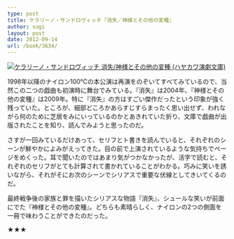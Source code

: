 ```yaml
---
type: post
title: ケラリーノ・サンドロヴィッチ『消失／神様とその他の変種』
author: sugi
layout: post
date: 2012-09-14
url: /book/3634/
---
```

<a href="http://www.amazon.co.jp/exec/obidos/ASIN/415140032X/chezsugi-22/ref=nosim/" onclick="_gaq.push(['_trackEvent', 'outbound-article', 'http://www.amazon.co.jp/exec/obidos/ASIN/415140032X/chezsugi-22/ref=nosim/', '']);" name="amazletlink" target="_blank"><img src="http://i0.wp.com/ecx.images-amazon.com/images/I/51XQUeZGkrL._SL160_.jpg?w=660" alt="ケラリーノ・サンドロヴィッチ 消失/神様とその他の変種 (ハヤカワ演劇文庫)" class="alignleft"  data-recalc-dims="1" /></a>

1998年以降のナイロン100℃の本公演は再演をのぞいてすべてみているので、当然この二つの戯曲も初演時に舞台でみている。『消失』は2004年、『神様とその他の変種』は2009年。特に『消失』の方はすごい傑作だったという印象が強く残っていた。ところが、細部どころかあらすじすらまったく思い出せず、われながら何のために芝居をみにいっているのかとあきれていた折り、文庫で戯曲が出版されたことを知り、読んでみようと思ったのだ。

さすが一回みているだけあって、セリフとト書きを読んでいると、それぞれのシーンが鮮やかによみがえってきた。目の前で上演されているような気持ちでページをめくった。耳で聞いたのではあまり気がつかなかったが、活字で読むと、それぞれのセリフがとても計算されて書かれていることがわかる。巧みに笑いを誘いながら、それがそにお次のシーンでシリアスで重要な伏線としてきいてくるのだ。

最終戦争後の家族と罪を描いたシリアスな物語『消失』、シュールな笑いが前面にでた『神様とその他の変種』。どちらも素晴らしく、ナイロンの2つの側面を一冊で味わうことができたのだった。

★★★
